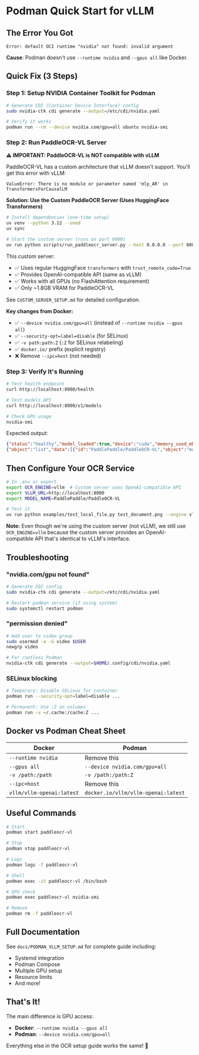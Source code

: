 # Podman Quick Start for vLLM

## The Error You Got

```
Error: default OCI runtime "nvidia" not found: invalid argument
```

**Cause**: Podman doesn't use `--runtime nvidia` and `--gpus all` like Docker.

## Quick Fix (3 Steps)

### Step 1: Setup NVIDIA Container Toolkit for Podman

```bash
# Generate CDI (Container Device Interface) config
sudo nvidia-ctk cdi generate --output=/etc/cdi/nvidia.yaml

# Verify it works
podman run --rm --device nvidia.com/gpu=all ubuntu nvidia-smi
```

### Step 2: Run PaddleOCR-VL Server

**⚠️ IMPORTANT: PaddleOCR-VL is NOT compatible with vLLM**

PaddleOCR-VL has a custom architecture that vLLM doesn't support. You'll get this error with vLLM:
```
ValueError: There is no module or parameter named 'mlp_AR' in TransformersForCausalLM
```

**Solution: Use the Custom PaddleOCR Server (Uses HuggingFace Transformers)**

```bash
# Install dependencies (one-time setup)
uv venv --python 3.12 --seed
uv sync

# Start the custom server (runs on port 8000)
uv run python scripts/run_paddleocr_server.py --host 0.0.0.0 --port 8000
```

This custom server:
- ✅ Uses regular HuggingFace `transformers` with `trust_remote_code=True`
- ✅ Provides OpenAI-compatible API (same as vLLM)
- ✅ Works with all GPUs (no FlashAttention requirement)
- ✅ Only ~1.8GB VRAM for PaddleOCR-VL

See `CUSTOM_SERVER_SETUP.md` for detailed configuration.

**Key changes from Docker:**
- ✅ `--device nvidia.com/gpu=all` (instead of `--runtime nvidia --gpus all`)
- ✅ `--security-opt=label=disable` (for SELinux)
- ✅ `-v path:path:Z` (`:Z` for SELinux relabeling)
- ✅ `docker.io/` prefix (explicit registry)
- ❌ Remove `--ipc=host` (not needed)

### Step 3: Verify It's Running

```bash
# Test health endpoint
curl http://localhost:8000/health

# Test models API
curl http://localhost:8000/v1/models

# Check GPU usage
nvidia-smi
```

Expected output:
```json
{"status":"healthy","model_loaded":true,"device":"cuda","memory_used_mb":1839.5}
{"object":"list","data":[{"id":"PaddlePaddle/PaddleOCR-VL","object":"model","created":0,"owned_by":"paddleocr"}]}
```

## Then Configure Your OCR Service

```bash
# In .env or export
export OCR_ENGINE=vllm  # Custom server uses OpenAI-compatible API
export VLLM_URL=http://localhost:8000
export MODEL_NAME=PaddlePaddle/PaddleOCR-VL

# Test it
uv run python examples/test_local_file.py test_document.png --engine vllm
```

**Note:** Even though we're using the custom server (not vLLM), we still use `OCR_ENGINE=vllm` because the custom server provides an OpenAI-compatible API that's identical to vLLM's interface.

## Troubleshooting

### "nvidia.com/gpu not found"

```bash
# Generate CDI config
sudo nvidia-ctk cdi generate --output=/etc/cdi/nvidia.yaml

# Restart podman service (if using system)
sudo systemctl restart podman
```

### "permission denied"

```bash
# Add user to video group
sudo usermod -a -G video $USER
newgrp video

# For rootless Podman
nvidia-ctk cdi generate --output=$HOME/.config/cdi/nvidia.yaml
```

### SELinux blocking

```bash
# Temporary: Disable SELinux for container
podman run --security-opt=label=disable ...

# Permanent: Use :Z on volumes
podman run -v ~/.cache:/cache:Z ...
```

## Docker vs Podman Cheat Sheet

| Docker | Podman |
|--------|--------|
| `--runtime nvidia` | Remove this |
| `--gpus all` | `--device nvidia.com/gpu=all` |
| `-v /path:/path` | `-v /path:/path:Z` |
| `--ipc=host` | Remove this |
| `vllm/vllm-openai:latest` | `docker.io/vllm/vllm-openai:latest` |

## Useful Commands

```bash
# Start
podman start paddleocr-vl

# Stop
podman stop paddleocr-vl

# Logs
podman logs -f paddleocr-vl

# Shell
podman exec -it paddleocr-vl /bin/bash

# GPU check
podman exec paddleocr-vl nvidia-smi

# Remove
podman rm -f paddleocr-vl
```

## Full Documentation

See `docs/PODMAN_VLLM_SETUP.md` for complete guide including:
- Systemd integration
- Podman Compose
- Multiple GPU setup
- Resource limits
- And more!

## That's It!

The main difference is GPU access:
- **Docker**: `--runtime nvidia --gpus all`
- **Podman**: `--device nvidia.com/gpu=all`

Everything else in the OCR setup guide works the same! 🚀

